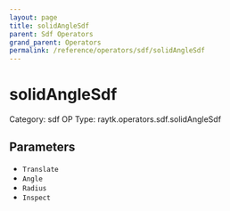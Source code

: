 ```yaml
---
layout: page
title: solidAngleSdf
parent: Sdf Operators
grand_parent: Operators
permalink: /reference/operators/sdf/solidAngleSdf
---
```


# solidAngleSdf

Category: sdf
OP Type: raytk.operators.sdf.solidAngleSdf



## Parameters

* `Translate`
* `Angle`
* `Radius`
* `Inspect`